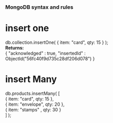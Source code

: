 ### MongoDB syntax and rules

# insert one
db.collection.insertOne( { item: "card", qty: 15 } );  
**Returns:**  
{
   "acknowledged" : true,
   "insertedId" : ObjectId("56fc40f9d735c28df206d078")
}

# insert Many
   db.products.insertMany( [  
      { item: "card", qty: 15 },  
      { item: "envelope", qty: 20 },  
      { item: "stamps" , qty: 30 }  
   ] );

